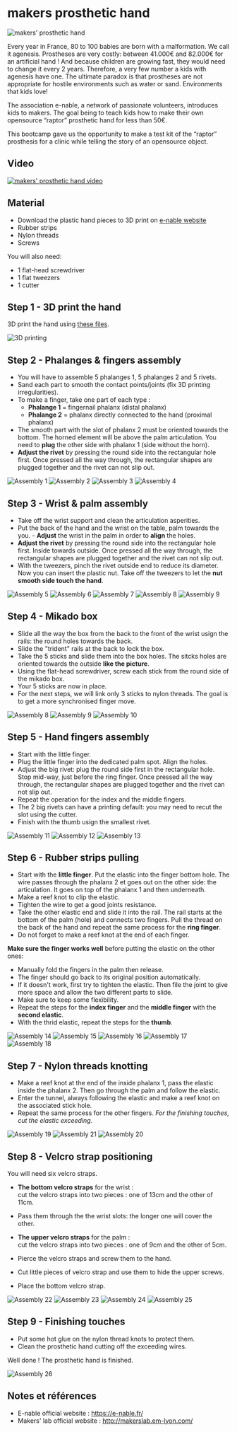 # makers prosthetic hand

![makers' prosthetic hand](img/makershand_intro.jpg)

Every year in France, 80 to 100 babies are born with a malformation. We call it agenesis.
Prostheses are very costly: between 41.000€ and 82.000€ for an artificial hand ! And because children are growing fast, they would need to change it every 2 years. Therefore, a very few number a kids with agenesis have one.
The ultimate paradox is that prostheses are not appropriate for hostile environments such as water or sand. Environments that kids love!

The association e-nable, a network of passionate volunteers, introduces kids to makers. The goal being to teach kids how to make their own opensource “raptor” prosthetic hand for less than 50€.

This bootcamp gave us the opportunity to make a test kit of the “raptor” prosthesis for a clinic while telling the story of an opensource object.



## Video
[![makers' prosthetic hand video](http://img.youtube.com/vi/f_SkcdLc1xM/0.jpg)](https://www.youtube.com/watch?v=f_SkcdLc1xM)

## Material

- Download the plastic hand pieces to 3D print on [e-nable website](https://e-nable.fr/)
- Rubber strips
- Nylon threads
- Screws

You will also need:
- 1 flat-head screwdriver
- 1 flat tweezers
- 1 cutter



## Step 1 - 3D print the hand

3D print the hand using [these files](files/hand-raptor-reloaded-minimal.zip).

![3D printing](img/makershand_3Dprinting.jpg)  



## Step 2 - Phalanges & fingers assembly

- You will have to assemble 5 phalanges 1, 5 phalanges 2 and 5 rivets.  
- Sand each part to smooth the contact points/joints (fix 3D printing irregularities).  
- To make a finger, take one part of each type :
  - **Phalange 1** = fingernail phalanx (distal phalanx)
  - **Phalange 2** = phalanx directly connected to the hand (proximal phalanx)  
- The smooth part with the slot of phalanx 2 must be oriented towards the bottom. The horned element will be above the palm articulation. You need to **plug** the other side with phalanx 1 (side without the horn).
- **Adjust the rivet** by pressing the round side into the rectangular hole first. Once pressed all the way through, the rectangular shapes are plugged together and the rivet can not slip out.

![Assembly 1](img/makershand_assembly1.jpg)
![Assembly 2](img/makershand_assembly2.jpg)
![Assembly 3](img/makershand_assembly3.jpg)
![Assembly 4](img/makershand_assembly4.jpg)



## Step 3 - Wrist & palm assembly

- Take off the wrist support and clean the articulation asperities.
- Put the back of the hand and the wrist on the table, palm towards the you. - **Adjust** the wrist in the palm in order to **align** the holes.
- **Adjust the rivet** by pressing the round side into the rectangular hole first. Inside towards outside. Once pressed all the way through, the rectangular shapes are plugged together and the rivet can not slip out.
- With the tweezers, pinch the rivet outside end to reduce its diameter. Now you can insert the plastic nut. Take off the tweezers to let the **nut smooth side touch the hand**.

![Assembly 5](img/makershand_assembly5.jpg)
![Assembly 6](img/makershand_assembly6.jpg)
![Assembly 7](img/makershand_assembly7.jpg)
![Assembly 8](img/makershand_assembly8.jpg)
![Assembly 9](img/makershand_assembly9.jpg)



## Step 4 - Mikado box

- Slide all the way the box from the back to the front of the wrist usign the rails: the round holes towards the back.
- Slide the "trident" rails at the back to lock the box.
- Take the 5 sticks and slide them into the box holes. The sitcks holes are oriented towards the outside **like the picture**.
- Using the flat-head screwdriver, screw each stick from the round side of the mikado box.
- Your 5 sticks are now in place.
- For the next steps, we will link only 3 sticks to nylon threads. The goal is to get a more synchronised finger move.

![Assembly 8](img/makershand_assembly8.jpg)
![Assembly 9](img/makershand_assembly9.jpg)
![Assembly 10](img/makershand_assembly10.jpg)



## Step 5 - Hand fingers assembly

- Start with the little finger.
- Plug the little finger into the dedicated palm spot. Align the holes.
- Adjust the big rivet: plug the round side first in the rectangular hole. Stop mid-way, just before the ring finger. Once pressed all the way through, the rectangular shapes are plugged together and the rivet can not slip out.
- Repeat the operation for the index and the middle fingers.
- The 2 big rivets can have a printing default: you may need to recut the slot using the cutter.
- Finish with the thumb usign the smallest rivet.

![Assembly 11](img/makershand_assembly11.jpg)
![Assembly 12](img/makershand_assembly12.jpg)
![Assembly 13](img/makershand_assembly13.jpg)



## Step 6 - Rubber strips pulling

- Start with the **little finger**. Put the elastic into the finger bottom hole. The wire passes through the phalanx 2 et goes out on the other side: the articulation. It goes on top of the phalanx 1 and then underneath.
- Make a reef knot to clip the elastic.
- Tighten the wire to get a good joints resistance.
- Take the other elastic end and slide it into the rail. The rail starts at the bottom of the palm (hole) and connects two fingers. Pull the thread on the back of the hand and repeat the same process for the **ring finger**.
- Do not forget to make a reef knot at the end of each finger.  

**Make sure the finger works well** before putting the elastic on the other ones:
- Manually fold the fingers in the palm then release.
- The finger should go back to its original position automatically.
- If it doesn't work, first try to tighten the elastic. Then file the joint to give more space and allow the two different parts to slide.
- Make sure to keep some flexibility.
- Repeat the steps for the **index finger** and the **middle finger** with the **second elastic**.
- With the thrid elastic, repeat the steps for the **thumb**.

![Assembly 14](img/makershand_assembly14.jpg)
![Assembly 15](img/makershand_assembly15.jpg)
![Assembly 16](img/makershand_assembly16.jpg)
![Assembly 17](img/makershand_assembly17.jpg)
![Assembly 18](img/makershand_assembly18.jpg)



## Step 7 - Nylon threads knotting

- Make a reef knot at the end of the inside phalanx 1, pass the elastic inside the phalanx 2. Then go through the palm and follow the elastic.
- Enter the tunnel, always following the elastic and make a reef knot on the associated stick hole.
- Repeat the same process for the other fingers.
*For the finishing touches, cut the elastic exceeding.*

![Assembly 19](img/makershand_assembly19.jpg)
![Assembly 21](img/makershand_assembly21.jpg)
![Assembly 20](img/makershand_assembly20.jpg)


## Step 8 - Velcro strap positioning

You will need six velcro straps.
- **The bottom velcro straps** for the wrist :  
cut the velcro straps into two pieces : one of 13cm and the other of 11cm.
- Pass them through the the wrist slots: the longer one will cover the other.

- **The upper velcro straps** for the palm :  
cut the velcro straps into two pieces : one of 9cm and the other of 5cm.
- Pierce the velcro straps and screw them to the hand.
- Cut little pieces of velcro strap and use them to hide the upper screws.
- Place the bottom velcro strap.

![Assembly 22](img/makershand_assembly22.jpg)
![Assembly 23](img/makershand_assembly23.jpg)
![Assembly 24](img/makershand_assembly24.jpg)
![Assembly 25](img/makershand_assembly25.jpg)



## Step 9 - Finishing touches

- Put some hot glue on the nylon thread knots to protect them.
- Clean the prosthetic hand cutting off the exceeding wires.

Well done ! The prosthetic hand is finished.

![Assembly 26](img/makershand_assembly26.jpg)



## Notes et références

- E-nable official website : https://e-nable.fr/
- Makers' lab official website : http://makerslab.em-lyon.com/
